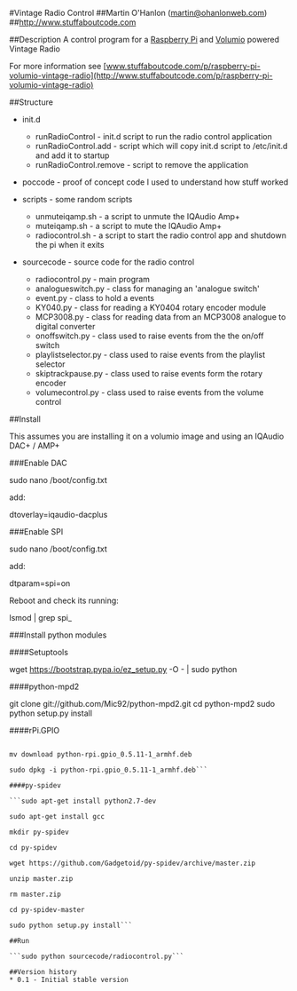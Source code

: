 #Vintage Radio Control
##Martin O'Hanlon (martin@ohanlonweb.com)
##http://www.stuffaboutcode.com

##Description
A control program for a [Raspberry Pi](http://www.raspberrypi.org) and [Volumio](http://volumio.org) powered Vintage Radio 

For more information see [www.stuffaboutcode.com/p/raspberry-pi-volumio-vintage-radio](http://www.stuffaboutcode.com/p/raspberry-pi-volumio-vintage-radio)

##Structure
* init.d
  * runRadioControl - init.d script to run the radio control application
  * runRadioControl.add - script which will copy init.d script to /etc/init.d and add it to startup
  * runRadioControl.remove - script to remove the application

* poccode - proof of concept code I used to understand how stuff worked

* scripts - some random scripts
  * unmuteiqamp.sh - a script to unmute the IQAudio Amp+
  * muteiqamp.sh - a script to mute the IQAudio Amp+
  * radiocontrol.sh - a script to start the radio control app and shutdown the pi when it exits
 
* sourcecode - source code for the radio control
  * radiocontrol.py - main program
  * analogueswitch.py - class for managing an 'analogue switch'
  * event.py - class to hold a events
  * KY040.py - class for reading a KY0404 rotary encoder module
  * MCP3008.py - class for reading data from an MCP3008 analogue to digital converter
  * onoffswitch.py - class used to raise events from the the on/off switch 
  * playlistselector.py - class used to raise events from the playlist selector
  * skiptrackpause.py - class used to raise events form the rotary encoder
  * volumecontrol.py - class used to raise events from the volume control

##Install

This assumes you are installing it on a volumio image and using an IQAudio DAC+ / AMP+

###Enable DAC

sudo nano /boot/config.txt

add:

dtoverlay=iqaudio-dacplus

###Enable SPI

sudo nano /boot/config.txt

add:

dtparam=spi=on

Reboot and check its running:

lsmod | grep spi_

###Install python modules

####Setuptools

wget https://bootstrap.pypa.io/ez_setup.py -O - | sudo python

####python-mpd2

git clone git://github.com/Mic92/python-mpd2.git
cd python-mpd2
sudo python setup.py install

####rPi.GPIO

```wget http://sourceforge.net/projects/raspberry-gpio-python/files/raspbian-wheezy/python-rpi.gpio_0.5.11-1_armhf.deb/download

mv download python-rpi.gpio_0.5.11-1_armhf.deb

sudo dpkg -i python-rpi.gpio_0.5.11-1_armhf.deb```

####py-spidev

```sudo apt-get install python2.7-dev

sudo apt-get install gcc

mkdir py-spidev

cd py-spidev

wget https://github.com/Gadgetoid/py-spidev/archive/master.zip

unzip master.zip

rm master.zip

cd py-spidev-master

sudo python setup.py install```

##Run

```sudo python sourcecode/radiocontrol.py```

##Version history
* 0.1 - Initial stable version
